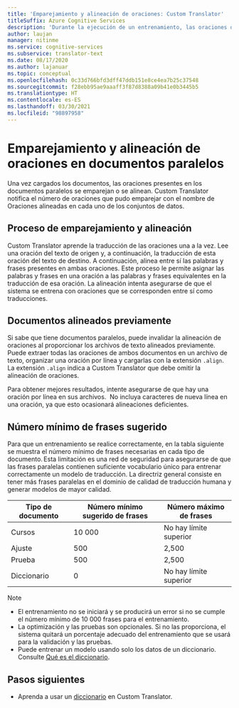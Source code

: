 ```yaml
---
title: 'Emparejamiento y alineación de oraciones: Custom Translator'
titleSuffix: Azure Cognitive Services
description: 'Durante la ejecución de un entrenamiento, las oraciones disponibles en los documentos paralelos se emparejan o se alinean. Custom Translator aprende las traducciones una a la vez: primero, lee una oración y, después, lee la traducción de dicha oración. A continuación, alinea entre sí las palabras y frases presentes en ambas oraciones.'
author: laujan
manager: nitinme
ms.service: cognitive-services
ms.subservice: translator-text
ms.date: 08/17/2020
ms.author: lajanuar
ms.topic: conceptual
ms.openlocfilehash: 0c33d766bfd3dff47ddb151e8ce4ea7b25c37548
ms.sourcegitcommit: f28ebb95ae9aaaff3f87d8388a09b41e0b3445b5
ms.translationtype: HT
ms.contentlocale: es-ES
ms.lasthandoff: 03/30/2021
ms.locfileid: "98897958"
---
```

# <a name="sentence-pairing-and-alignment-in-parallel-documents"></a>Emparejamiento y alineación de oraciones en documentos paralelos

Una vez cargados los documentos, las oraciones presentes en los documentos paralelos se emparejan o se alinean. Custom Translator notifica el número de oraciones que pudo emparejar con el nombre de Oraciones alineadas en cada uno de los conjuntos de datos.

## <a name="pairing-and-alignment-process"></a>Proceso de emparejamiento y alineación

Custom Translator aprende la traducción de las oraciones una a la vez. Lee una oración del texto de origen y, a continuación, la traducción de esta oración del texto de destino. A continuación, alinea entre sí las palabras y frases presentes en ambas oraciones. Este proceso le permite asignar las palabras y frases en una oración a las palabras y frases equivalentes en la traducción de esa oración. La alineación intenta asegurarse de que el sistema se entrena con oraciones que se corresponden entre sí como traducciones.

## <a name="pre-aligned-documents"></a>Documentos alineados previamente

Si sabe que tiene documentos paralelos, puede invalidar la alineación de oraciones al proporcionar los archivos de texto alineados previamente. Puede extraer todas las oraciones de ambos documentos en un archivo de texto, organizar una oración por línea y cargarlas con la extensión `.align`. La extensión `.align` indica a Custom Translator que debe omitir la alineación de oraciones.

Para obtener mejores resultados, intente asegurarse de que hay una oración por línea en sus archivos.  No incluya caracteres de nueva línea en una oración, ya que esto ocasionará alineaciones deficientes.

## <a name="suggested-minimum-number-of-sentences"></a>Número mínimo de frases sugerido

Para que un entrenamiento se realice correctamente, en la tabla siguiente se muestra el número mínimo de frases necesarias en cada tipo de documento. Esta limitación es una red de seguridad para asegurarse de que las frases paralelas contienen suficiente vocabulario único para entrenar correctamente un modelo de traducción. La directriz general consiste en tener más frases paralelas en el dominio de calidad de traducción humana y generar modelos de mayor calidad.

| Tipo de documento   | Número mínimo sugerido de frases | Número máximo de frases |
|------------|--------------------------------------------|--------------------------------|
| Cursos   | 10 000                                     | No hay límite superior                 |
| Ajuste     | 500                                      | 2,500       |
| Prueba    | 500                                      | 2,500  |
| Diccionario | 0                                          | No hay límite superior                 |

> [!NOTE]
> - El entrenamiento no se iniciará y se producirá un error si no se cumple el número mínimo de 10 000 frases para el entrenamiento. 
> - La optimización y las pruebas son opcionales. Si no las proporciona, el sistema quitará un porcentaje adecuado del entrenamiento que se usará para la validación y las pruebas. 
> - Puede entrenar un modelo usando solo los datos de un diccionario. Consulte [Qué es el diccionario](./what-is-dictionary.md).

## <a name="next-steps"></a>Pasos siguientes

- Aprenda a usar un [diccionario](what-is-dictionary.md) en Custom Translator.
